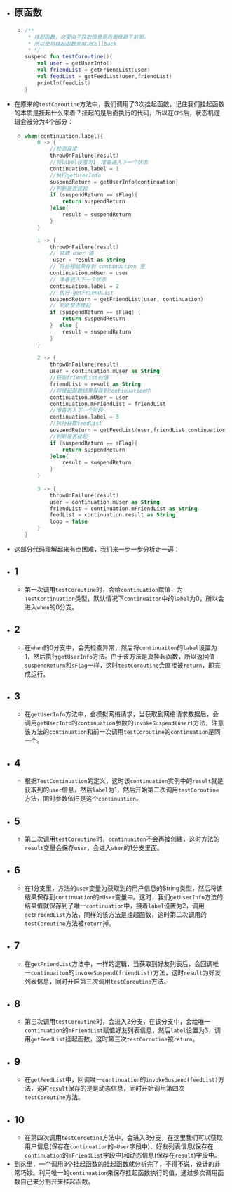 - ## 原函数
	- ```kotlin
	  /**
	   * 挂起函数，这里由于获取信息是后面依赖于前面，
	   * 所以使用挂起函数来解决Callback
	   * */
	  suspend fun testCoroutine(){
	      val user = getUserInfo()
	      val friendList = getFriendList(user)
	      val feedList = getFeedList(user,friendList)
	      println(feedList)
	  }
	  ```
- 在原来的`testCoroutine`方法中，我们调用了3次挂起函数，记住我们挂起函数的本质是挂起什么来着？挂起的是后面执行的代码，所以在`CPS`后，状态机逻辑会被分为4个部分：
	- ```kotlin
	  when(continuation.label){
	      0 -> {
	          //检测异常
	          throwOnFailure(result)
	          //将label设置为1，准备进入下一个状态
	          continuation.label = 1
	          //执行getUserInfo
	          suspendReturn = getUserInfo(continuation)
	          //判断是否挂起
	          if (suspendReturn == sFlag){
	              return suspendReturn
	          }else{
	              result = suspendReturn
	          }
	      }
	  
	      1 -> {        
	          throwOnFailure(result)
	          // 获取 user 值        
	           user = result as String        
	          // 将协程结果存到 continuation 里        
	          continuation.mUser = user        
	          // 准备进入下一个状态        
	          continuation.label = 2        
	          // 执行 getFriendList        
	          suspendReturn = getFriendList(user, continuation)        
	          // 判断是否挂起       
	          if (suspendReturn == sFlag) {            
	              return suspendReturn
	          }  else {            
	              result = suspendReturn
	          }           
	      } 
	      
	      2 -> {
	          throwOnFailure(result)
	          user = continuation.mUser as String
	          //获取friendList的值
	          friendList = result as String
	          //将挂起函数结果保存到continuation中
	          continuation.mUser = user
	          continuation.mFriendList = friendList
	          //准备进入下一个阶段
	          continuation.label = 3
	          //执行获取feedList
	          suspendReturn = getFeedList(user,friendList,continuation) 
	          //判断是否挂起
	          if (suspendReturn == sFlag){
	              return suspendReturn
	          }else{
	              result = suspendReturn
	          }
	      }
	      
	      3 -> {
	          throwOnFailure(result)
	          user = continuation.mUser as String        
	          friendList = continuation.mFriendList as String        
	          feedList = continuation.result as String        
	          loop = false
	      }
	  }
	  ```
- 这部分代码理解起来有点困难，我们来一步一步分析走一遍：
- ## 1
	- 第一次调用`testCoroutine`时，会给`continuation`赋值，为`TestContinuation`类型，默认情况下`continuaiton`中的`label`为0，所以会进入`when`的0分支。
- ## 2
	- 在`when`的0分支中，会先检查异常，然后将`continuaiton`的`label`设置为1，然后执行`getUserInfo`方法。由于该方法是真挂起函数，所以返回值`suspendReturn`和`sFlag`一样，这时`testCoroutine`会直接被`return`，即完成运行。
- ## 3
	- 在`getUserInfo`方法中，会模拟网络请求，当获取到网络请求数据后，会调用`getUserInfo`的`continuation`参数的`invokeSuspend(user)`方法，注意该方法的`continuation`和前一次调用`testCoroutine`的`continuation`是同一个。
- ## 4
	- 根据`TestContinuation`的定义，这时该`continuation`实例中的`result`就是获取到的`user`信息，然后`label`为1，然后开始第二次调用`testCoroutine`方法，同时参数依旧是这个`continuation`。
- ## 5
	- 第二次调用`testCoroutine`时，`continuaiton`不会再被创建，这时方法的`result`变量会保存`user`，会进入`when`的1分支里面。
- ## 6
	- 在1分支里，方法的`user`变量为获取到的用户信息的String类型，然后将该结果保存到`continuation`的`mUser`变量中。这时，我们`getUserInfo`方法的结果值就保存到了唯一`continuation`中，接着`label`设置为2，调用`getFriendList`方法，同样的该方法是挂起函数，这时第二次调用的`testCoroutine`方法被`return`掉。
- ## 7
	- 在`getFriendList`方法中，一样的逻辑，当获取到好友列表后，会回调唯一`continuaiton`的`invokeSuspend(friendList)`方法，这时`result`为好友列表信息，同时开启第三次调用`testCoroutine`方法。
- ## 8
	- 第三次调用`testCoroutine`时，会进入2分支，在该分支中，会给唯一`continuation`的`mFriendList`赋值好友列表信息，然后`label`设置为3，调用`getFeedList`挂起函数，这时第三次`testCoroutine`被`return`。
- ## 9
	- 在`getFeedList`中，回调唯一`continuation`的`invokeSuspend(feedList)`方法，这时`result`保存的是是动态信息，同时开始调用第四次`testCoroutine`方法。
- ## 10
	- 在第四次调用`testCoroutine`方法中，会进入3分支，在这里我们可以获取用户信息(保存在`continuation`的`mUser`字段中)、好友列表信息(保存在`continuation`的`mFriendList`字段中)和动态信息(保存在`result`)字段中。
- 到这里，一个调用3个挂起函数的挂起函数就分析完了，不得不说，设计的非常巧妙。利用唯一的`continuation`来保存挂起函数执行的值，通过多次调用函数自己来分割开来挂起函数。